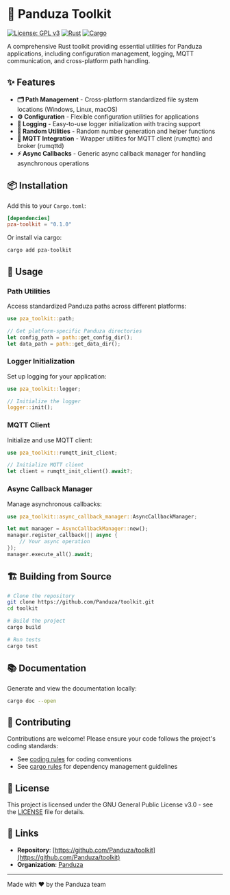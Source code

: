 # 🧰 Panduza Toolkit

[![License: GPL v3](https://img.shields.io/badge/License-GPLv3-blue.svg)](https://www.gnu.org/licenses/gpl-3.0)
[![Rust](https://img.shields.io/badge/rust-%23000000.svg?style=flat&logo=rust&logoColor=white)](https://www.rust-lang.org/)
[![Cargo](https://img.shields.io/badge/cargo-build%20%7C%20test-green)](https://doc.rust-lang.org/cargo/)

A comprehensive Rust toolkit providing essential utilities for Panduza applications, including configuration management, logging, MQTT communication, and cross-platform path handling.

## ✨ Features

- **🗂️ Path Management** - Cross-platform standardized file system locations (Windows, Linux, macOS)
- **⚙️ Configuration** - Flexible configuration utilities for applications
- **📝 Logging** - Easy-to-use logger initialization with tracing support
- **🎲 Random Utilities** - Random number generation and helper functions
- **📡 MQTT Integration** - Wrapper utilities for MQTT client (rumqttc) and broker (rumqttd)
- **⚡ Async Callbacks** - Generic async callback manager for handling asynchronous operations

## 📦 Installation

Add this to your `Cargo.toml`:

```toml
[dependencies]
pza-toolkit = "0.1.0"
```

Or install via cargo:

```bash
cargo add pza-toolkit
```

## 🚀 Usage

### Path Utilities

Access standardized Panduza paths across different platforms:

```rust
use pza_toolkit::path;

// Get platform-specific Panduza directories
let config_path = path::get_config_dir();
let data_path = path::get_data_dir();
```

### Logger Initialization

Set up logging for your application:

```rust
use pza_toolkit::logger;

// Initialize the logger
logger::init();
```

### MQTT Client

Initialize and use MQTT client:

```rust
use pza_toolkit::rumqtt_init_client;

// Initialize MQTT client
let client = rumqtt_init_client().await?;
```

### Async Callback Manager

Manage asynchronous callbacks:

```rust
use pza_toolkit::async_callback_manager::AsyncCallbackManager;

let mut manager = AsyncCallbackManager::new();
manager.register_callback(|| async {
    // Your async operation
});
manager.execute_all().await;
```

## 🏗️ Building from Source

```bash
# Clone the repository
git clone https://github.com/Panduza/toolkit.git
cd toolkit

# Build the project
cargo build

# Run tests
cargo test
```

## 📚 Documentation

Generate and view the documentation locally:

```bash
cargo doc --open
```

## 🤝 Contributing

Contributions are welcome! Please ensure your code follows the project's coding standards:

- See [coding rules](rules/coding.rules.md) for coding conventions
- See [cargo rules](rules/cargo.rules.md) for dependency management guidelines

## 📄 License

This project is licensed under the GNU General Public License v3.0 - see the [LICENSE](LICENSE) file for details.

## 🔗 Links

- **Repository**: [https://github.com/Panduza/toolkit](https://github.com/Panduza/toolkit)
- **Organization**: [Panduza](https://github.com/Panduza)

---

Made with ❤️ by the Panduza team
